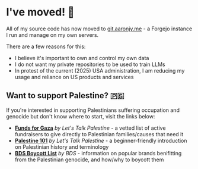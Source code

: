 # I've moved! 👋

All of my source code has now moved to [git.aaronjy.me](https://git.aaronjy.me/aaron) - a Forgejo instance I run and manage on my own servers.

There are a few reasons for this:
- I believe it's important to own and control my own data
- I do not want my private repositories to be used to train LLMs
- In protest of the current (2025) USA administration, I am reducing my usage and reliance on US products and services

## Want to support Palestine? 🇵🇸

If you're interested in supporting Palestinians suffering occupation and genocide but don't know where to start, visit the links below:
- [**Funds for Gaza**](https://letstalkpalestine.com/funds-for-gaza/) *by Let's Talk Palestine* - a vetted list of active fundraisers to give directly to Palestinian families/causes that need it
- [**Palestine 101**](https://letstalkpalestine.com/palestine101/) *by Let's Talk Palestine* - a beginner-friendly introduction on Palestinian history and terminology
- [**BDS Boycott List**](https://bdsmovement.net/Act-Now-Against-These-Companies-Profiting-From-Genocide) *by BDS* - information on popular brands benifitting from the Palestinian genocide, and how/why to boycott them
